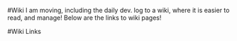 #Wiki
I am moving, including the daily dev. log to a wiki, where it is easier to read, and manage! Below are the links to wiki pages!

#Wiki Links

